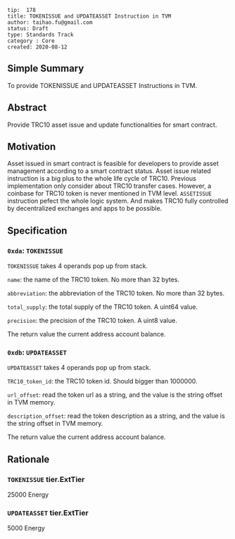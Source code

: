 ```
tip:  178
title: TOKENISSUE and UPDATEASSET Instruction in TVM
author: taihao.fu@gmail.com
status: Draft
type: Standards Track
category : Core
created: 2020-08-12

```

## Simple Summary

To provide TOKENISSUE and UPDATEASSET Instructions in TVM.

## Abstract

Provide TRC10 asset issue and update functionalities for smart contract.

## Motivation

Asset issued  in smart contract is feasible for developers to provide asset management according to a smart contract status. Asset issue related instruction is a big plus to the whole life cycle of TRC10. Previous implementation only consider about TRC10 transfer cases. However, a coinbase for TRC10 token is never mentioned in TVM level. `ASSETISSUE` instruction pefect the whole logic system. And makes TRC10 fully controlled by decentralized exchanges and apps to be possible.

## Specification

### `0xda`: `TOKENISSUE`

`TOKENISSUE` takes 4 operands pop up from stack.

`name`: the name of the TRC10 token. No more than 32 bytes.

`abbreviation`: the abbreviation of the TRC10 token. No more than 32 bytes.

`total_supply`: the total supply of the TRC10 token. A uint64 value.

`precision`: the precision of the TRC10 token. A uint8 value.

The return value the current address account balance.

### `0xdb`: `UPDATEASSET`

`UPDATEASSET` takes 4 operands pop up from stack.

`TRC10_token_id`: the TRC10 token id. Should bigger than 1000000.

`url_offset`: read the token url as a string, and the value is the string offset in TVM memory.

`description_offset`: read the token description as a string, and the value is the string offset in TVM memory.

The return value the current address account balance.

## Rationale

### `TOKENISSUE` tier.ExtTier

25000 Energy

### `UPDATEASSET` tier.ExtTier

5000 Energy
